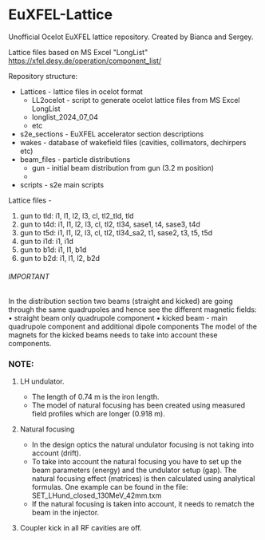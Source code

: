 # EuXFEL-Lattice
Unofficial Ocelot EuXFEL lattice repository. Created by Bianca and Sergey. 

Lattice files based on MS Excel "LongList" https://xfel.desy.de/operation/component_list/

Repository structure:
* Lattices - lattice files in ocelot format
  * LL2ocelot - script to generate ocelot lattice files from MS Excel LongList 
  * longlist_2024_07_04
  * etc
* s2e_sections - EuXFEL accelerator section descriptions 
* wakes - database of wakefield files (cavities, collimators, dechirpers etc)
* beam_files - particle distributions 
  * gun - initial beam distribution from gun (3.2 m position)
  * 
* scripts - s2e main scripts 


Lattice files - 
1. gun to tld: i1, l1, l2, l3, cl, tl2_tld, tld
2. gun to t4d: i1, l1, l2, l3, cl, tl2, tl34, sase1, t4, sase3, t4d
3. gun to t5d: i1, l1, l2, l3, cl, tl2, tl34_sa2, t1, sase2, t3, t5, t5d
4. gun to i1d: i1, i1d
5. gun to b1d: i1, l1, b1d
6. gun to b2d: i1, l1, l2, b2d

######  IMPORTANT ######
In the distribution section two beams (straight and kicked) are going through the same quadrupoles and hence see the different magnetic fields:
          • straight beam only quadrupole component
          • kicked beam - main quadrupole component and additional dipole components
The model of the magnets for the kicked beams needs to take into account these components.




### NOTE:
1. LH undulator.
   - The length of 0.74 m is the iron length.
   - The model of natural focusing has been created using measured field profiles which are longer (0.918 m).

2. Natural focusing
   - In the design optics the natural undulator focusing is not taking into account (drift).
   - To take into account the natural focusing you have
     to set up the beam parameters (energy) and the undulator setup (gap).
     The natural focusing effect (matrices) is then calculated using analytical formulas. One example can be found in the file:
     SET_LHund_closed_130MeV_42mm.txm
   - If the natural focusing is taken into account, it needs to rematch the beam in the injector.

3. Coupler kick in all RF cavities are off.

